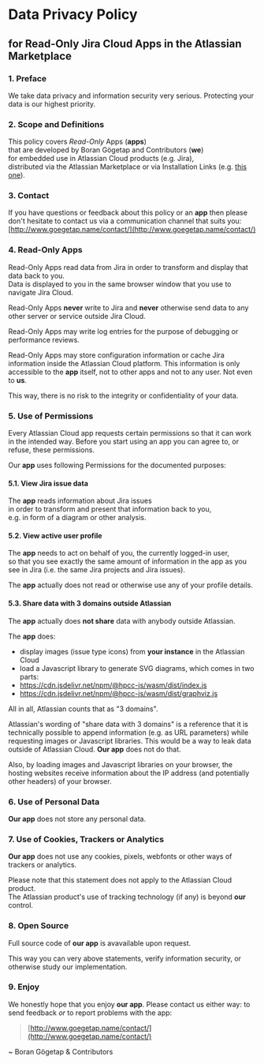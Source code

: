 # Data Privacy Policy
## for Read-Only Jira Cloud Apps in the Atlassian Marketplace

### 1. Preface
We take data privacy and information security very serious. Protecting your data is our highest priority.

### 2. Scope and Definitions
This policy covers *Read-Only* Apps (**apps**)  
that are developed by Boran Gögetap and Contributors (**we**)  
for embedded use in Atlassian Cloud products (e.g. Jira),  
distributed via the Atlassian Marketplace or via Installation Links 
(e.g. [this one](https://developer.atlassian.com/console/install/b8f62955-0fb5-4796-8356-e034c3b34762?signature=12b3e11b37073e054e5b3a919421f140aa593d1541a88a1a95fcf7e6fcaa313d&product=jira)).

### 3. Contact
If you have questions or feedback about this policy or an **app** then please don't hesitate
to contact us via a communication channel that suits you: [http://www.goegetap.name/contact/](http://www.goegetap.name/contact/)

### 4. Read-Only Apps
Read-Only Apps read data from Jira in order to transform and display that data back to you.  
Data is displayed to you in the same browser window that you use to navigate Jira Cloud.

Read-Only Apps **never** write to Jira and **never** otherwise send data to any other server or service outside Jira Cloud.

Read-Only Apps may write log entries for the purpose of debugging or performance reviews.

Read-Only Apps may store configuration information or cache Jira information inside the Atlassian Cloud platform. 
This information is only accessible to the **app** itself, not to other apps and not to any user. Not even to **us**.

This way, there is no risk to the integrity or confidentiality of your data.

### 5. Use of Permissions
Every Atlassian Cloud app requests certain permissions so that it can work in the intended way.
Before you start using an app you can agree to, or refuse, these permissions.

Our **app** uses following Permissions for the documented purposes:

#### 5.1. View Jira issue data

The **app** reads information about Jira issues  
in order to transform and present that information back to you,  
e.g. in form of a diagram or other analysis.

#### 5.2. View active user profile

The **app** needs to act on behalf of you, the currently logged-in user,  
so that you see exactly the same amount of information in the app as you see in Jira (i.e. the same Jira projects and Jira issues).

The **app** actually does not read or otherwise use any of your profile details.

#### 5.3. Share data with 3 domains outside Atlassian

The **app** actually does **not share** data with anybody outside Atlassian.  

The **app** does:
* display images (issue type icons) from **your instance** in the Atlassian Cloud
* load a Javascript library to generate SVG diagrams, which comes in two parts:
* https://cdn.jsdelivr.net/npm/@hpcc-js/wasm/dist/index.js
* https://cdn.jsdelivr.net/npm/@hpcc-js/wasm/dist/graphviz.js

All in all, Atlassian counts that as "3 domains".  

Atlassian's wording of "share data with 3 domains" is a reference that it is technically possible to append information (e.g. as URL parameters)
while requesting images or Javascript libraries. This would be a way to leak data outside of Atlassian Cloud.
**Our app** does not do that.

Also, by loading images and Javascript libraries on your browser, 
the hosting websites receive information about the IP address (and potentially other headers) of your browser.

### 6. Use of Personal Data
**Our app** does not store any personal data.

### 7. Use of Cookies, Trackers or Analytics
**Our app** does not use any cookies, pixels, webfonts or other ways of trackers or analytics.

Please note that this statement does not apply to the Atlassian Cloud product.  
The Atlassian product's use of tracking technology (if any) is beyond **our** control.

### 8. Open Source

Full source code of **our app** is avavailable upon request.

This way you can very above statements, verify information security, or otherwise study our implementation.

### 9. Enjoy
We honestly hope that you enjoy **our app**.
Please contact us either way: to send feedback *or* to report problems with the app:
> [http://www.goegetap.name/contact/](http://www.goegetap.name/contact/)

~ Boran Gögetap & Contributors
